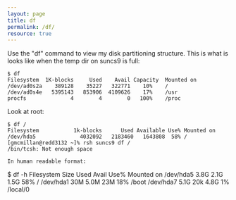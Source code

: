 ```yaml
---
layout: page
title: df
permalink: /df/
resource: true
---
```

Use the "df" command to view my disk partitioning structure. This is what is looks like when the temp dir on suncs9 is full: 

```
$ df
Filesystem  1K-blocks     Used    Avail Capacity  Mounted on
/dev/ad0s2a    389128    35227   322771    10%    /
/dev/ad0s4e   5395143   853906  4109626    17%    /usr
procfs              4        4        0   100%    /proc
```

Look at root:

```
$ df /
Filesystem           1k-blocks      Used Available Use% Mounted on
/dev/hda5              4032092   2183460   1643808  58% /
[gmcmillan@redd3132 ~]% rsh suncs9 df /
/bin/tcsh: Not enough space

In human readable format:

```
$ df -h
Filesystem            Size  Used Avail Use% Mounted on
/dev/hda5             3.8G  2.1G  1.5G  58% /
/dev/hda1              30M  5.0M   23M  18% /boot
/dev/hda7             5.1G   20k  4.8G   1% /local/0
```
